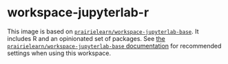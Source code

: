 # workspace-jupyterlab-r

This image is based on [`prairielearn/workspace-jupyterlab-base`](../jupyterlab-base). It includes R and an opinionated set of packages. See [the `prairielearn/workspace-jupyterlab-base` documentation](../jupyterlab-base/README.md) for recommended settings when using this workspace.
